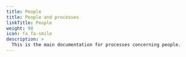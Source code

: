 ```yaml
---
title: People
title: People and processes
linkTitle: People
weight: 98
icon: fa fa-smile
description: >
  This is the main documentation for processes concerning people.
---
```

